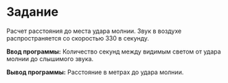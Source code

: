 # Задание

Расчет расстояния до места удара молнии. 
Звук в воздухе распространяется со скоростью 330 в секунду. 

**Ввод программы:**
Количество секунд между видимым светом от удара молнии до слышимого звука.

**Вывод программы:**
Расстояние в метрах до удара молнии.
